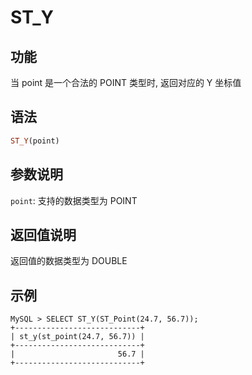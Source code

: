 # ST_Y

## 功能

当 point 是一个合法的 POINT 类型时, 返回对应的 Y 坐标值

## 语法

```Haskell
ST_Y(point)
```

## 参数说明

`point`: 支持的数据类型为 POINT

## 返回值说明

返回值的数据类型为 DOUBLE

## 示例

```Plain Text
MySQL > SELECT ST_Y(ST_Point(24.7, 56.7));
+----------------------------+
| st_y(st_point(24.7, 56.7)) |
+----------------------------+
|                       56.7 |
+----------------------------+
```
